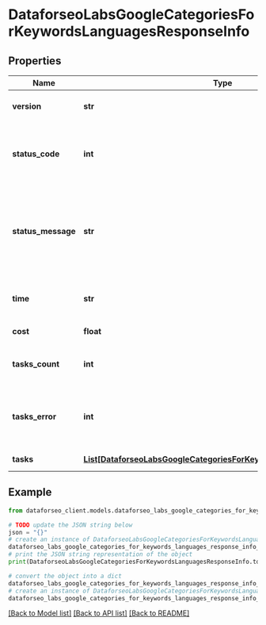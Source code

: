 # DataforseoLabsGoogleCategoriesForKeywordsLanguagesResponseInfo


## Properties

Name | Type | Description | Notes
------------ | ------------- | ------------- | -------------
**version** | **str** | the current version of the API | [optional] 
**status_code** | **int** | general status code you can find the full list of the response codes here | [optional] 
**status_message** | **str** | general informational message you can find the full list of general informational messages here | [optional] 
**time** | **str** | total execution time, seconds | [optional] 
**cost** | **float** | total tasks cost, USD | [optional] 
**tasks_count** | **int** | the number of tasks in the tasks array | [optional] 
**tasks_error** | **int** | the number of tasks in the tasks array returned with an error | [optional] 
**tasks** | [**List[DataforseoLabsGoogleCategoriesForKeywordsLanguagesTaskInfo]**](DataforseoLabsGoogleCategoriesForKeywordsLanguagesTaskInfo.md) | array of tasks | [optional] 

## Example

```python
from dataforseo_client.models.dataforseo_labs_google_categories_for_keywords_languages_response_info import DataforseoLabsGoogleCategoriesForKeywordsLanguagesResponseInfo

# TODO update the JSON string below
json = "{}"
# create an instance of DataforseoLabsGoogleCategoriesForKeywordsLanguagesResponseInfo from a JSON string
dataforseo_labs_google_categories_for_keywords_languages_response_info_instance = DataforseoLabsGoogleCategoriesForKeywordsLanguagesResponseInfo.from_json(json)
# print the JSON string representation of the object
print(DataforseoLabsGoogleCategoriesForKeywordsLanguagesResponseInfo.to_json())

# convert the object into a dict
dataforseo_labs_google_categories_for_keywords_languages_response_info_dict = dataforseo_labs_google_categories_for_keywords_languages_response_info_instance.to_dict()
# create an instance of DataforseoLabsGoogleCategoriesForKeywordsLanguagesResponseInfo from a dict
dataforseo_labs_google_categories_for_keywords_languages_response_info_from_dict = DataforseoLabsGoogleCategoriesForKeywordsLanguagesResponseInfo.from_dict(dataforseo_labs_google_categories_for_keywords_languages_response_info_dict)
```
[[Back to Model list]](../README.md#documentation-for-models) [[Back to API list]](../README.md#documentation-for-api-endpoints) [[Back to README]](../README.md)


